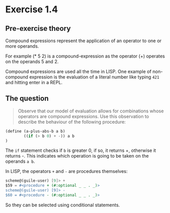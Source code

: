 # Exercise 1.4

## Pre-exercise theory

Compound expressions represent the application of an operator to one or more
operands.

For example (* 5 2) is a compound-expression as the operator (+) operates on
the operands 5 and 2.

Compound expressions are used all the time in LISP. One example of non-compound
expression is the evaluation of a literal number like typing `421` and hitting
enter in a REPL.

## The question

> Observe that our model of evaluation allows for combinations whose operators
> are compound expressions. Use this observation to describe the behaviour of
> the following procedure:

```scm
(define (a-plus-abs-b a b)
        ((if (> b 0) + -)) a b
)
```

The `if` statement checks if `b` is greater 0, if so, it returns +, otherwise
it returns -. This indicates which operation is going to be taken on the
operands `a b`.

In LISP, the operators `+` and `-` are procedures themselves:

```scm
scheme@(guile-user) [9]> +
$59 = #<procedure + (#:optional _ _ . _)>
scheme@(guile-user) [9]> -
$60 = #<procedure - (#:optional _ _ . _)>
```

So they can be selected using conditional statements.
